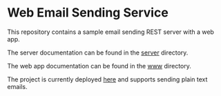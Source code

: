 # Web Email Sending Service

This repository contains a sample email sending REST server with a web app.

The server documentation can be found in the [server](https://github.com/haren/email/tree/master/server) directory.

The web app documentation can be found in the [www](https://github.com/haren/email/blob/master/www) directory.

The project is currently deployed [here](http://ec2-52-31-146-15.eu-west-1.compute.amazonaws.com/) and supports sending plain text emails.
